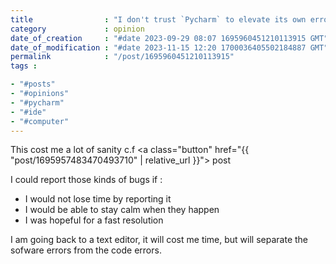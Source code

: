 ```yaml
---
title                : "I don't trust `Pycharm` to elevate its own errors"
category             : opinion
date_of_creation     : "#date 2023-09-29 08:07 1695960451210113915 GMT"
date_of_modification : "#date 2023-11-15 12:20 1700036405502184887 GMT"
permalink            : "/post/1695960451210113915"
tags :

- "#posts"
- "#opinions"
- "#pycharm"
- "#ide"
- "#computer"
---
```


This cost me a lot of sanity  c.f <a class="button" href="{{ "post/1695957483470493710" | relative_url }}"> post</a>

I could report those kinds of bugs if :
- I would not lose time by reporting it 
- I would be able to stay calm when they happen
- I was hopeful for a fast resolution 

I am going back to a text editor, it will cost me time, but will separate the sofware errors from the code errors.
